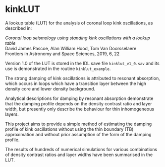 # kinkLUT
A lookup table (LUT) for the analysis of coronal loop kink oscillations, as described in:

_Coronal loop seismology using standing kink oscillations with a lookup table_<br/>
David James Pascoe, Alan William Hood, Tom Van Doorsselaere<br/>
Frontiers in Astronomy and Space Sciences, 2019, 6, 22

Version 1.0 of the LUT is stored in the IDL save file `kinklut_v1_0.sav` and its use is demonstrated in the routine `kinklut_example`.

The strong damping of kink oscillations is attributed to resonant absorption, which occurs in loops which have a transition layer between the high density core and lower density background.

Analytical descriptions for damping by resonant absorption demonstrate that the damping profile depends on the density contrast ratio and layer width, but presently only describe the behaviour for thin inhomogeneous layers.

This project aims to provide a simple method of estimating the damping profile of kink oscillations without using the thin boundary (TB) approximation and without prior assumption of the form of the damping profile.

The results of hundreds of numerical simulations for various combinations of density contrast ratios and layer widths have been summarised in the LUT.
